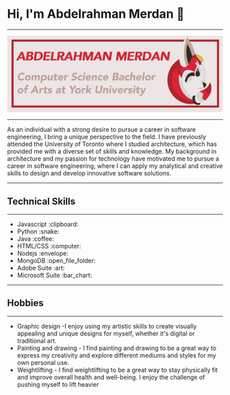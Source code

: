 
<!--
**AbdelrahmanMerdan/AbdelrahmanMerdan** is a ✨ _special_ ✨ repository because its `README.md` (this file) appears on your GitHub profile.

Here are some ideas to get you started:

- 🔭 I’m currently working on ...
- 🌱 I’m currently learning ...
- 👯 I’m looking to collaborate on ...
- 🤔 I’m looking for help with ...
- 💬 Ask me about ...
- 📫 How to reach me: ...
- 😄 Pronouns: ...
- ⚡ Fun fact: ...
-->


# Hi, I'm Abdelrahman Merdan :wave:
<hr>
<img src="/images/Bm_studio-07.png" alt="Alt text" title="Optional title">
<hr>
As an individual with a strong desire to pursue a career in software engineering, I bring a unique perspective to the field. I have previously attended the University of Toronto where I studied architecture, which has provided me with a diverse set of skills and knowledge. My background in architecture and my passion for technology have motivated me to pursue a career in software engineering, where I can apply my analytical and creative skills to design and develop innovative software solutions.

<hr>
<h2> Technical Skills </h2>
<hr>
<ul>
  <li>Javascript :clipboard:</li>
  <li>Python :snake:</li>
  <li>Java :coffee:</li>
  <li>HTML/CSS :computer:</li>
  <li>Nodejs :envelope:</li>
  <li>MongoDB :open_file_folder:</li>
  <li>Adobe Suite :art:</li>
  <li>Microsoft Suite :bar_chart:</li>
</ul>
<hr>
<h2> Hobbies </h2>
<hr>
<ul>
  <li>Graphic design -I enjoy using my artistic skills to create visually appealing and unique designs for myself, whether it's digital or traditional art.</li>
  <li>Painting and drawing - I find painting and drawing to be a great way to express my creativity and explore different mediums and styles for my own personal use. </li>
  <li>Weightlifting - I find weightlifting to be a great way to stay physically fit and improve overall health and well-being. I enjoy the challenge of pushing myself to lift heavier </li>
  
</ul>


